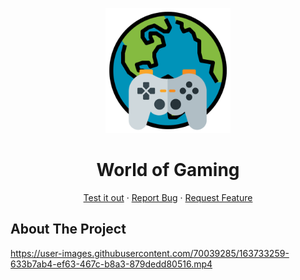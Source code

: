 <p align="center">
  <a href="https://github.com/Don-Cryptus/world-of-gaming">
    <img src="src/assets/images/icon.png" alt="Logo" width=200/>
  </a>

  <p align="center">
    <h1 align="center">World of Gaming</h1>

  <p align="center">
    <a  href="https://github.com/Don-Cryptus/world-of-gaming/releases/latest">Test it out</a>
    ·
    <a  href="https://github.com/Don-Cryptus/world-of-gaming/issues">Report Bug</a>
    ·
    <a href="https://github.com/Don-Cryptus/world-of-gaming/issues">Request Feature</a>
  </p>

</p>

## About The Project

https://user-images.githubusercontent.com/70039285/163733259-633b7ab4-ef63-467c-b8a3-879dedd80516.mp4
